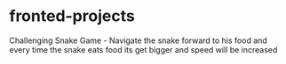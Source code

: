 # fronted-projects
Challenging Snake Game -  Navigate the snake forward to his food and every time the snake eats food its get bigger and speed will be increased
